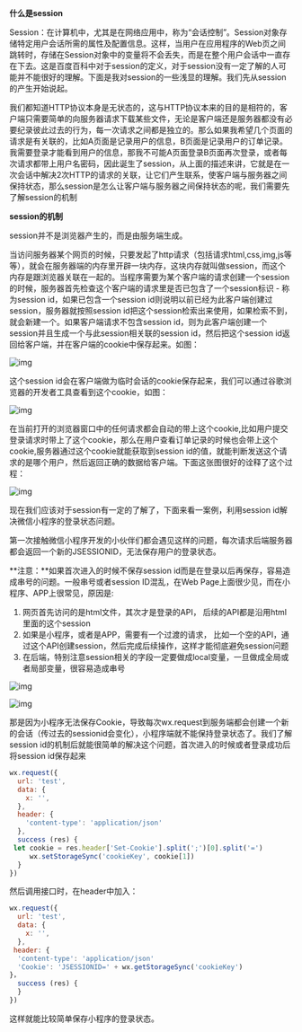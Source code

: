 **什么是session**

Session：在计算机中，尤其是在网络应用中，称为“会话控制”。Session对象存储特定用户会话所需的属性及配置信息。这样，当用户在应用程序的Web页之间跳转时，存储在Session对象中的变量将不会丢失，而是在整个用户会话中一直存在下去。这是百度百科中对于session的定义，对于session没有一定了解的人可能并不能很好的理解。下面是我对session的一些浅显的理解。我们先从session的产生开始说起。

我们都知道HTTP协议本身是无状态的，这与HTTP协议本来的目的是相符的，客户端只需要简单的向服务器请求下载某些文件，无论是客户端还是服务器都没有必要纪录彼此过去的行为，每一次请求之间都是独立的。那么如果我希望几个页面的请求是有关联的，比如A页面是记录用户的信息，B页面是记录用户的订单记录。我需要登录才能看到用户的信息，那我不可能A页面登录B页面再次登录，或者每次请求都带上用户名密码，因此诞生了session，从上面的描述来讲，它就是在一次会话中解决2次HTTP的请求的关联，让它们产生联系，使客户端与服务器之间保持状态，那么session是怎么让客户端与服务器之间保持状态的呢，我们需要先了解session的机制

**session的机制**

session并不是浏览器产生的，而是由服务端生成。

当访问服务器某个网页的时候，只要发起了http请求（包括请求html,css,img,js等等），就会在服务器端的内存里开辟一块内存，这块内存就叫做session，而这个内存是跟浏览器关联在一起的。当程序需要为某个客户端的请求创建一个session的时候，服务器首先检查这个客户端的请求里是否已包含了一个session标识 - 称为session id，如果已包含一个session id则说明以前已经为此客户端创建过session，服务器就按照session id把这个session检索出来使用，如果检索不到，就会新建一个。如果客户端请求不包含session id，则为此客户端创建一个session并且生成一个与此session相关联的session id，然后把这个session id返回给客户端，并在客户端的cookie中保存起来。如图：



![img](https://pic3.zhimg.com/80/v2-a508cf4d0cb277e757e3e950c8720952_720w.webp)



这个session id会在客户端做为临时会话的cookie保存起来，我们可以通过谷歌浏览器的开发者工具查看到这个cookie，如图：



![img](https://pic2.zhimg.com/80/v2-4b314482891d96d399d35a7bc5fb3725_720w.webp)



在当前打开的浏览器窗口中的任何请求都会自动的带上这个cookie,比如用户提交登录请求时带上了这个cookie，那么在用户查看订单记录的时候也会带上这个cookie,服务器通过这个cookie就能获取到session id的值，就能判断发送这个请求的是哪个用户，然后返回正确的数据给客户端。下面这张图很好的诠释了这个过程：



![img](https://pic4.zhimg.com/80/v2-d0a446f4ef86f09c6538a2195dfc47d3_720w.webp)

现在我们应该对于session有一定的了解了，下面来看一案例，利用session id解决微信小程序的登录状态问题。

第一次接触微信小程序开发的小伙伴们都会遇见这样的问题，每次请求后端服务器都会返回一个新的JSESSIONID，无法保存用户的登录状态。

**注意：**如果首次进入的时候不保存session id而是在登录以后再保存，容易造成串号的问题。一般串号或者session ID混乱，在Web Page上面很少见，而在小程序、APP上很常见，原因是:

1. 网页首先访问的是html文件，其次才是登录的API， 后续的API都是沿用html里面的这个session
2. 如果是小程序，或者是APP，需要有一个过渡的请求， 比如一个空的API，通过这个API创建session，然后完成后续操作，这样才能彻底避免session问题
3. 在后端，特别注意session相关的字段一定要做成local变量，一旦做成全局或者局部变量，很容易造成串号

![img](https://pic4.zhimg.com/80/v2-43abf44da38440c083115b2aed3dda03_720w.webp)





![img](https://pic2.zhimg.com/80/v2-e608d894e4ea70a1a1eb05bdd46ccda9_720w.webp)



那是因为小程序无法保存Cookie，导致每次wx.request到服务端都会创建一个新的会话（传过去的sessionid会变化），小程序端就不能保持登录状态了。我们了解session id的机制后就能很简单的解决这个问题，首次进入的时候或者登录成功后将session id保存起来

```js
wx.request({
  url: 'test',
  data: {
    x: '',
  },
  header: {
    'content-type': 'application/json' 
  },
  success (res) {
 let cookie = res.header['Set-Cookie'].split(';')[0].split('=')
     wx.setStorageSync('cookieKey', cookie[1])
  }
})
```

然后调用接口时，在header中加入：

```js
wx.request({
  url: 'test',
  data: {
    x: '',
  },
 header: { 
  'content-type': 'application/json' 
  'Cookie': 'JSESSIONID=' + wx.getStorageSync('cookieKey')
}，
  success (res) {
  }
})
```

这样就能比较简单保存小程序的登录状态。